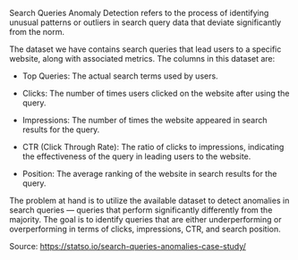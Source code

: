 Search Queries Anomaly Detection refers to the process of identifying unusual patterns or outliers in search query data that deviate significantly from the norm.

The dataset we have contains search queries that lead users to a specific website, along with associated metrics. The columns in this dataset are:

- Top Queries: The actual search terms used by users.

- Clicks: The number of times users clicked on the website after using the query.

- Impressions: The number of times the website appeared in 
search results for the query.

- CTR (Click Through Rate): The ratio of clicks to impressions, indicating the effectiveness of the query in leading users to the website.

- Position: The average ranking of the website in search results for the query.

The problem at hand is to utilize the available dataset to detect anomalies in search queries — queries that perform significantly differently from the majority. The goal is to identify queries that are either underperforming or overperforming in terms of clicks, impressions, CTR, and search position.

Source: https://statso.io/search-queries-anomalies-case-study/